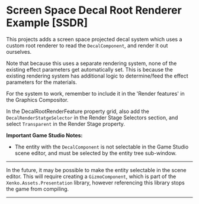 ﻿# Screen Space Decal Root Renderer Example [SSDR]

This projects adds a screen space projected decal system which uses a custom root renderer to read the `DecalComponent`, and render it out ourselves.

Note that because this uses a separate rendering system, none of the existing effect parameters get automatically set.
This is because the existing rendering system has additional logic to determine/feed the effect parameters for the materials.

For the system to work, remember to include it in the 'Render features' in the Graphics Compositor.

In the DecalRootRenderFeature property grid, also add the `DecalRenderStatgeSelector` in the Render Stage Selectors section, and select `Transparent` in the Render Stage property.

**Important Game Studio Notes:**
* The entity with the `DecalComponent` is not selectable in the Game Studio scene editor, and must be selected by the entity tree sub-window.

---
In the future, it may be possible to make the entity selectable in the scene editor.
This will require creating a `GizmoComponent`, which is part of the `Xenko.Assets.Presentation` library, however referencing this library stops the game from compiling.

---
